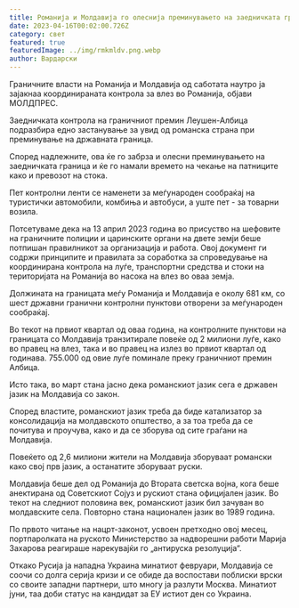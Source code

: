 ```yaml
---
title: Романија и Молдавија го олеснија преминувањето на заедничката граница
date: 2023-04-16T00:02:00.726Z
category: свет
featured: true
featuredImage: ../img/rmkmldv.png.webp
author: Вардарски
---
```


Граничните власти на Романија и Молдавија од саботата наутро ја зајакнаа координираната контрола за влез во Романија, објави МОЛДПРЕС.

Заедничката контрола на граничниот премин Леушен-Албица подразбира едно застанување за увид од романска страна при преминување на државната граница.

Според надлежните, ова ќе го забрза и олесни преминувањето на заедничката граница и ќе го намали времето на чекање на патниците како и превозот на стока.

Пет контролни ленти се наменети за меѓународен сообраќај на туристички автомобили, комбиња и автобуси, а уште пет - за товарни возила.

Потсетуваме дека на 13 април 2023 година во присуство на шефовите на граничните полиции и царинските органи на двете земји беше потпишан правилникот за организација и работа. Овој документ ги содржи принципите и правилата за соработка за спроведување на координирана контрола на луѓе, транспортни средства и стоки на територијата на Романија во насока на влез во оваа земја.

Должината на границата меѓу Романија и Молдавија е околу 681 км, со шест државни гранични контролни пунктови отворени за меѓународен сообраќај.

Во текот на првиот квартал од оваа година, на контролните пунктови на границата со Молдавија транзитирале повеќе од 2 милиони луѓе, како во правец на влез, така и во правец на излез во првиот квартал од годинава. 755.000 од овие луѓе поминале преку граничниот премин Албица.

Исто така, во март стана јасно дека романскиот јазик сега е државен јазик на Молдавија со закон.

Според властите, романскиот јазик треба да биде катализатор за консолидација на молдавското општество, а за тоа треба да се почитува и проучува, како и да се зборува од сите граѓани на Молдавија.

Повеќето од 2,6 милиони жители на Молдавија зборуваат романски како свој прв јазик, а останатите зборуваат руски.

Молдавија беше дел од Романија до Втората светска војна, кога беше анектирана од Советскиот Сојуз и рускиот стана официјален јазик. Во текот на следниот половина век, романскиот јазик бил зачуван во молдавските села. Повторно стана национален јазик во 1989 година.

По првото читање на нацрт-законот, усвоен претходно овој месец, портпаролката на руското Министерство за надворешни работи Марија Захарова реагираше нарекувајќи го „антируска резолуција“.

Откако Русија ја нападна Украина минатиот февруари, Молдавија се соочи со долга серија кризи и се обиде да воспостави поблиски врски со своите западни партнери, што многу ја разлути Москва. Минатиот јуни, таа доби статус на кандидат за ЕУ ​​истиот ден со Украина.

